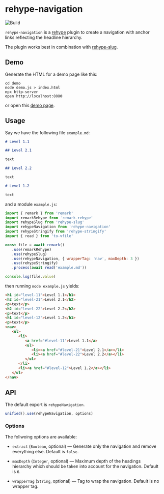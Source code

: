 # rehype-navigation

![Build][build-badge]

`rehype-navigation` is a [rehype][rehype] plugin to create a navigation with anchor links reflecting the headline hierarchy.

The plugin works best in combination with [rehype-slug][rehype-slug].

## Demo

Generate the HTML for a demo page like this:

```
cd demo
node demo.js > index.html
npx http-server
open http://localhost:8080
```

or open this [demo page](https://thomd.github.io/rehype-navigation/).

## Usage

Say we have the following file `example.md`:

```markdown
# Level 1.1

## Level 2.1

text

## Level 2.2

text

# Level 1.2

text
```

and a module `example.js`:

```js
import { remark } from 'remark'
import remarkRehype from 'remark-rehype'
import rehypeSlug from 'rehype-slug'
import rehypeNavigation from 'rehype-navigation'
import rehypeStringify from 'rehype-stringify'
import { read } from 'to-vfile'

const file = await remark()
   .use(remarkRehype)
   .use(rehypeSlug)
   .use(rehypeNavigation, { wrapperTag: 'nav', maxDepth: 3 })
   .use(rehypeStringify)
   .process(await read('example.md'))

console.log(file.value)
```

then running `node example.js` yields:

```html
<h1 id="level-11">Level 1.1</h1>
<h2 id="level-21">Level 2.1</h2>
<p>text</p>
<h2 id="level-22">Level 2.2</h2>
<p>text</p>
<h1 id="level-12">Level 1.2</h1>
<p>text</p>
<nav>
   <ul>
      <li>
         <a href="#level-11">Level 1.1</a>
         <ul>
            <li><a href="#level-21">Level 2.1</a></li>
            <li><a href="#level-22">Level 2.2</a></li>
         </ul>
      </li>
      <li><a href="#level-12">Level 1.2</a></li>
   </ul>
</nav>
```

## API

The default export is `rehypeNavigation`.

```js
unified().use(rehypeNavigation, options)
```

### Options

The follwoing options are available:

-  `extract` (`Boolean`, optional) — Generate only the navigation and remove everything else. Default is `false`.

-  `maxDepth` (`Integer`, optional) — Maximum depth of the headings hierarchy which should be taken into account for the navigation. Default is `6`.

-  `wrapperTag` (`String`, optional) — Tag to wrap the navigation. Default is no wrapper tag.

[rehype]: https://github.com/rehypejs/rehype
[rehype-slug]: https://github.com/rehypejs/rehype-slug
[build-badge]: https://github.com/thomd/rehype-navigation/workflows/plugin-test/badge.svg
